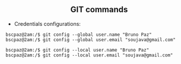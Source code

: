 <h2 align="center">GIT commands</h2>

* Credentials configurations:
```console
bscpaz@2am:/$ git config --global user.name "Bruno Paz"
bscpaz@2am:/$ git config --global user.email "soujava@gmail.com"

bscpaz@2am:/$ git config --local user.name "Bruno Paz"
bscpaz@2am:/$ git config --local user.email "soujava@gmail.com"
```
